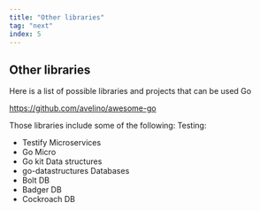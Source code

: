```yaml
---
title: "Other libraries"
tag: "next"
index: 5
---
```


## Other libraries
Here is a list of possible libraries and projects that can be used Go

https://github.com/avelino/awesome-go

Those libraries include some of the following:
Testing:
- Testify
Microservices
- Go Micro
- Go kit
Data structures
- go-datastructures
Databases
- Bolt DB
- Badger DB
- Cockroach DB
